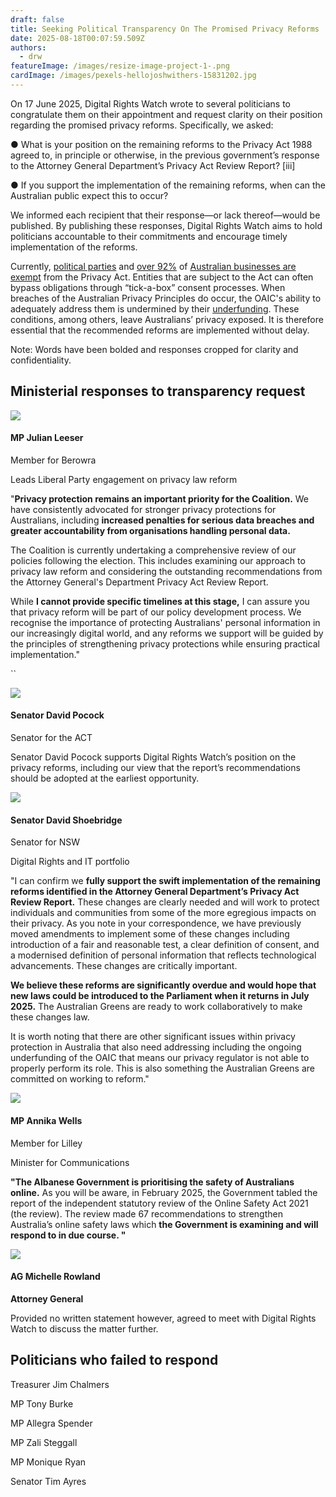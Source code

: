 ```yaml
---
draft: false
title: Seeking Political Transparency On The Promised Privacy Reforms
date: 2025-08-18T00:07:59.509Z
authors:
  - drw
featureImage: /images/resize-image-project-1-.png
cardImage: /images/pexels-hellojoshwithers-15831202.jpg
---
```

On 17 June 2025, Digital Rights Watch wrote to several politicians to congratulate them on their appointment and request clarity on their position regarding the promised privacy reforms. Specifically, we asked:

● What is your position on the remaining reforms to the Privacy Act 1988 agreed to, in principle or otherwise, in the previous government’s response to the Attorney General Department’s Privacy Act Review Report? \[iii] 

● If you support the implementation of the remaining reforms, when can the Australian public expect this to occur?

We informed each recipient that their response—or lack thereof—would be published. By publishing these responses, Digital Rights Watch aims to hold politicians accountable to their commitments and encourage timely implementation of the reforms.

Currently, [political parties](https://www.oaic.gov.au/privacy/your-privacy-rights/more-privacy-rights/political-parties-and-elections#:~:text=A%20registered%20political%20party%20is,of%20a%20local%20government%20authority.) and [over 92%](https://www.abs.gov.au/statistics/economy/business-indicators/counts-australian-businesses-including-entries-and-exits/latest-release) of [Australian businesses are exempt](https://www.oaic.gov.au/privacy/privacy-guidance-for-organisations-and-government-agencies/organisations/small-business) from the Privacy Act. Entities that are subject to the Act can often bypass obligations through “tick-a-box” consent processes. When breaches of the Australian Privacy Principles do occur, the OAIC's ability to adequately address them is undermined by their [underfunding](https://australiainstitute.org.au/post/underfunded-accountability-institutions/). These conditions, among others, leave Australians’ privacy exposed. It is therefore essential that the recommended reforms are implemented without delay.

Note: Words have been bolded and responses cropped for clarity and confidentiality.

## Ministerial responses to transparency request

![](/images/julian-leeser.jpg)

#### **MP Julian Leeser**

Member for Berowra

Leads Liberal Party engagement on privacy law reform

"**Privacy protection remains an important priority for the Coalition.** We have consistently advocated for stronger privacy protections for Australians, including **increased penalties for serious data breaches and greater accountability from organisations handling personal data.**

The Coalition is currently undertaking a comprehensive review of our policies following the election. This includes examining our approach to privacy law reform and considering the outstanding recommendations from the Attorney General's Department Privacy Act Review Report.

While **I cannot provide specific timelines at this stage,** I can assure you that privacy reform will be part of our policy development process. We recognise the importance of protecting Australians' personal information in our increasingly digital world, and any reforms we support will be guided by the principles of strengthening privacy protections while ensuring practical implementation."

``

![](/images/sen-d-p.jpeg)

#### **Senator David Pocock**

Senator for the ACT

Senator David Pocock supports Digital Rights Watch’s position on the privacy reforms, including our view that the report’s recommendations should be adopted at the earliest opportunity.

![](/images/sen-ds.jpeg)

#### **Senator David Shoebridge**

Senator for NSW

Digital Rights and IT portfolio

"I can confirm we **fully support the swift implementation of the remaining reforms identified in the Attorney General Department’s Privacy Act Review Report.** These changes are clearly needed and will work to protect individuals and communities from some of the more egregious impacts on their privacy. As you note in your correspondence, we have previously moved amendments to implement some of these changes including introduction of a fair and reasonable test, a clear definition of consent, and a modernised definition of personal information that reflects technological advancements. These changes are critically important.

**We believe these reforms are significantly overdue and would hope that new laws could be introduced to the Parliament when it returns in July 2025.** The Australian Greens are ready to work collaboratively to make these changes law.

It is worth noting that there are other significant issues within privacy protection in Australia that also need addressing including the ongoing underfunding of the OAIC that means our privacy regulator is not able to properly perform its role. This is also something the Australian Greens are committed on working to reform."

![](/images/anika-wells.jpeg)

#### **MP Annika Wells**

Member for Lilley

Minister for Communications

**"The Albanese Government is prioritising the safety of Australians online.** As you will be aware, in February 2025, the Government tabled the report of the independent statutory review of the Online Safety Act 2021 (the review). The review made 67 recommendations to strengthen Australia’s online safety laws which **the Government is examining and will respond to in due course. "**

![](/images/michelle_rowland.jpg)

#### **AG Michelle Rowland**

**Attorney General**

Provided no written statement however, agreed to meet with Digital Rights Watch to discuss the matter further.

## Politicians who failed to respond

Treasurer Jim Chalmers 

MP Tony Burke

MP Allegra Spender

MP Zali Steggall

MP Monique Ryan

Senator Tim Ayres